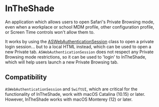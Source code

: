 # InTheShade

An application which allows users to open Safari's Private Browsing mode, even when a workplace or school MDM profile, other configuration profile, or Screen Time controls won't allow them to.

It works by using the [ASWebAuthenticationSession](https://developer.apple.com/documentation/authenticationservices/aswebauthenticationsession) class to open a private login session... but to a local HTML instead, which can be used to open a new Private tab.
`ASWebAuthenticationSession` does not respect any Private Browsing mode restrictions, so it can be used to 'login' to InTheShade, which will help users launch a new Private Browsing tab.

## Compatibility
`ASWebAuthenticationSession` and `SwiftUI`, which are critical for the functionality of InTheShade, work with macOS Catalina (10.15) or later. However, InTheShade works with macOS Monterey (12) or later.
